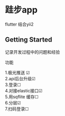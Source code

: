 # 跬步app

flutter 结合yii2

## Getting Started

记录开发过程中的问题和经验 

功能

1.极光推送 ☑  
2.api后台升级☑  
3.登录☐  
4.对接elastic接口☑  
5.用sqflite 缓存☐  
6.分层☑  
7.扫码登录☐  
